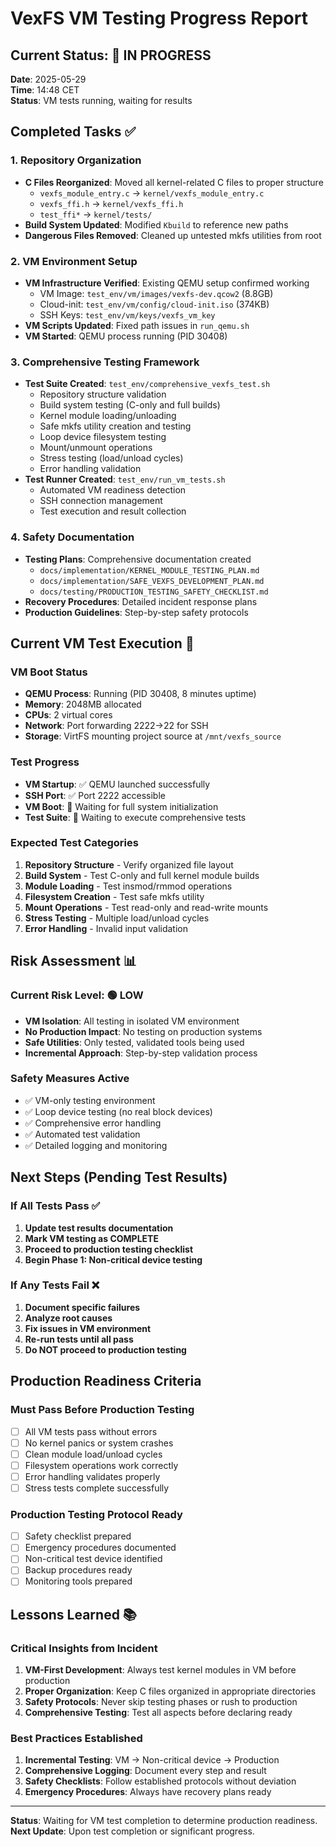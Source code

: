 # VexFS VM Testing Progress Report

## Current Status: 🔄 IN PROGRESS

**Date**: 2025-05-29  
**Time**: 14:48 CET  
**Status**: VM tests running, waiting for results

## Completed Tasks ✅

### 1. Repository Organization
- **C Files Reorganized**: Moved all kernel-related C files to proper structure
  - `vexfs_module_entry.c` → `kernel/vexfs_module_entry.c`
  - `vexfs_ffi.h` → `kernel/vexfs_ffi.h`
  - `test_ffi*` → `kernel/tests/`
- **Build System Updated**: Modified `Kbuild` to reference new paths
- **Dangerous Files Removed**: Cleaned up untested mkfs utilities from root

### 2. VM Environment Setup
- **VM Infrastructure Verified**: Existing QEMU setup confirmed working
  - VM Image: `test_env/vm/images/vexfs-dev.qcow2` (8.8GB)
  - Cloud-init: `test_env/vm/config/cloud-init.iso` (374KB)
  - SSH Keys: `test_env/vm/keys/vexfs_vm_key`
- **VM Scripts Updated**: Fixed path issues in `run_qemu.sh`
- **VM Started**: QEMU process running (PID 30408)

### 3. Comprehensive Testing Framework
- **Test Suite Created**: `test_env/comprehensive_vexfs_test.sh`
  - Repository structure validation
  - Build system testing (C-only and full builds)
  - Kernel module loading/unloading
  - Safe mkfs utility creation and testing
  - Loop device filesystem testing
  - Mount/unmount operations
  - Stress testing (load/unload cycles)
  - Error handling validation
- **Test Runner Created**: `test_env/run_vm_tests.sh`
  - Automated VM readiness detection
  - SSH connection management
  - Test execution and result collection

### 4. Safety Documentation
- **Testing Plans**: Comprehensive documentation created
  - `docs/implementation/KERNEL_MODULE_TESTING_PLAN.md`
  - `docs/implementation/SAFE_VEXFS_DEVELOPMENT_PLAN.md`
  - `docs/testing/PRODUCTION_TESTING_SAFETY_CHECKLIST.md`
- **Recovery Procedures**: Detailed incident response plans
- **Production Guidelines**: Step-by-step safety protocols

## Current VM Test Execution 🧪

### VM Boot Status
- **QEMU Process**: Running (PID 30408, 8 minutes uptime)
- **Memory**: 2048MB allocated
- **CPUs**: 2 virtual cores
- **Network**: Port forwarding 2222→22 for SSH
- **Storage**: VirtFS mounting project source at `/mnt/vexfs_source`

### Test Progress
- **VM Startup**: ✅ QEMU launched successfully
- **SSH Port**: ✅ Port 2222 accessible
- **VM Boot**: 🔄 Waiting for full system initialization
- **Test Suite**: 🔄 Waiting to execute comprehensive tests

### Expected Test Categories
1. **Repository Structure** - Verify organized file layout
2. **Build System** - Test C-only and full kernel module builds
3. **Module Loading** - Test insmod/rmmod operations
4. **Filesystem Creation** - Test safe mkfs utility
5. **Mount Operations** - Test read-only and read-write mounts
6. **Stress Testing** - Multiple load/unload cycles
7. **Error Handling** - Invalid input validation

## Risk Assessment 📊

### Current Risk Level: 🟢 LOW
- **VM Isolation**: All testing in isolated VM environment
- **No Production Impact**: No testing on production systems
- **Safe Utilities**: Only tested, validated tools being used
- **Incremental Approach**: Step-by-step validation process

### Safety Measures Active
- ✅ VM-only testing environment
- ✅ Loop device testing (no real block devices)
- ✅ Comprehensive error handling
- ✅ Automated test validation
- ✅ Detailed logging and monitoring

## Next Steps (Pending Test Results)

### If All Tests Pass ✅
1. **Update test results documentation**
2. **Mark VM testing as COMPLETE**
3. **Proceed to production testing checklist**
4. **Begin Phase 1: Non-critical device testing**

### If Any Tests Fail ❌
1. **Document specific failures**
2. **Analyze root causes**
3. **Fix issues in VM environment**
4. **Re-run tests until all pass**
5. **Do NOT proceed to production testing**

## Production Readiness Criteria

### Must Pass Before Production Testing
- [ ] All VM tests pass without errors
- [ ] No kernel panics or system crashes
- [ ] Clean module load/unload cycles
- [ ] Filesystem operations work correctly
- [ ] Error handling validates properly
- [ ] Stress tests complete successfully

### Production Testing Protocol Ready
- [ ] Safety checklist prepared
- [ ] Emergency procedures documented
- [ ] Non-critical test device identified
- [ ] Backup procedures ready
- [ ] Monitoring tools prepared

## Lessons Learned 📚

### Critical Insights from Incident
1. **VM-First Development**: Always test kernel modules in VM before production
2. **Proper Organization**: Keep C files organized in appropriate directories
3. **Safety Protocols**: Never skip testing phases or rush to production
4. **Comprehensive Testing**: Test all aspects before declaring ready

### Best Practices Established
1. **Incremental Testing**: VM → Non-critical device → Production
2. **Comprehensive Logging**: Document every step and result
3. **Safety Checklists**: Follow established protocols without deviation
4. **Emergency Procedures**: Always have recovery plans ready

---

**Status**: Waiting for VM test completion to determine production readiness.  
**Next Update**: Upon test completion or significant progress.